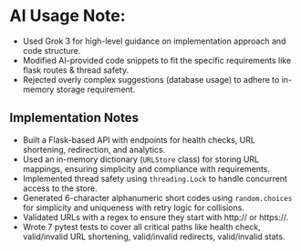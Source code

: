 # AI Usage Note:
- Used Grok 3 for high-level guidance on implementation approach and code structure.
- Modified AI-provided code snippets to fit the specific requirements like flask routes & thread safety.
- Rejected overly complex suggestions (database usage) to adhere to in-memory storage requirement.

## Implementation Notes
- Built a Flask-based API with endpoints for health checks, URL shortening, redirection, and analytics.
- Used an in-memory dictionary (`URLStore` class) for storing URL mappings, ensuring simplicity and compliance with requirements.
- Implemented thread safety using `threading.Lock` to handle concurrent access to the store.
- Generated 6-character alphanumeric short codes using `random.choices` for simplicity and uniqueness with retry logic for collisions.
- Validated URLs with a regex to ensure they start with http:// or https://.
- Wrote 7 pytest tests to cover all critical paths like health check, valid/invalid URL shortening, valid/invalid redirects, valid/invalid stats.
